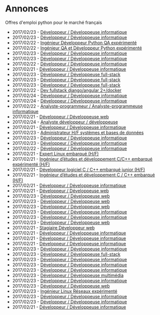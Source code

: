 # Annonces

Offres d'emploi python pour le marché français

* 2017/02/23 - [Développeur / Développeuse informatique](http://www.pyjobs.fr/jobs/details/5015/developpeur-developpeuse-informatique "Développeur / Développeuse informatique")
* 2017/02/23 - [Développeur / Développeuse informatique](http://www.pyjobs.fr/jobs/details/4992/developpeur-developpeuse-informatique "Développeur / Développeuse informatique")
* 2017/02/22 - [Ingénieur Développeur Python QA expérimenté](http://www.pyjobs.fr/jobs/details/4985/ingenieur-developpeur-python-qa-experimente "Ingénieur Développeur Python QA expérimenté")
* 2017/02/22 - [Ingénieur QA et Développeur Python expérimenté](http://www.pyjobs.fr/jobs/details/4984/ingenieur-qa-et-developpeur-python-experimente "Ingénieur QA et Développeur Python expérimenté")
* 2017/02/23 - [Développeur / Développeuse informatique](http://www.pyjobs.fr/jobs/details/4988/developpeur-developpeuse-informatique "Développeur / Développeuse informatique")
* 2017/02/23 - [Développeur / Développeuse informatique](http://www.pyjobs.fr/jobs/details/4987/developpeur-developpeuse-informatique "Développeur / Développeuse informatique")
* 2017/02/22 - [Développeur / Développeuse informatique](http://www.pyjobs.fr/jobs/details/4983/developpeur-developpeuse-informatique "Développeur / Développeuse informatique")
* 2017/02/21 - [Développeur / Développeuse informatique](http://www.pyjobs.fr/jobs/details/4977/developpeur-developpeuse-informatique "Développeur / Développeuse informatique")
* 2017/02/23 - [Développeur / Développeuse full-stack](http://www.pyjobs.fr/jobs/details/5012/developpeur-developpeuse-full-stack "Développeur / Développeuse full-stack")
* 2017/02/23 - [Développeur / Développeuse full-stack](http://www.pyjobs.fr/jobs/details/5010/developpeur-developpeuse-full-stack "Développeur / Développeuse full-stack")
* 2017/02/23 - [Développeur / Développeuse full-stack](http://www.pyjobs.fr/jobs/details/5011/developpeur-developpeuse-full-stack "Développeur / Développeuse full-stack")
* 2017/02/22 - [Dev fullstack django/angular 2+/docker](http://www.pyjobs.fr/jobs/details/4989/dev-fullstack-django-angular-2-docker "Dev fullstack django/angular 2+/docker")
* 2017/02/24 - [Développeur / Développeuse informatique](http://www.pyjobs.fr/jobs/details/5020/developpeur-developpeuse-informatique "Développeur / Développeuse informatique")
* 2017/02/24 - [Développeur / Développeuse informatique](http://www.pyjobs.fr/jobs/details/5019/developpeur-developpeuse-informatique "Développeur / Développeuse informatique")
* 2017/02/22 - [Analyste-programmeur / Analyste-programmeuse informatique](http://www.pyjobs.fr/jobs/details/4982/analyste-programmeur-analyste-programmeuse-informatique "Analyste-programmeur / Analyste-programmeuse informatique")
* 2017/02/21 - [Développeur / Développeuse web](http://www.pyjobs.fr/jobs/details/4975/developpeur-developpeuse-web "Développeur / Développeuse web")
* 2017/02/24 - [Analyste développeur / développeuse](http://www.pyjobs.fr/jobs/details/5018/analyste-developpeur-developpeuse "Analyste développeur / développeuse")
* 2017/02/21 - [Développeur / Développeuse informatique](http://www.pyjobs.fr/jobs/details/4976/developpeur-developpeuse-informatique "Développeur / Développeuse informatique")
* 2017/02/23 - [Administrateur H/F systèmes et bases de données](http://www.pyjobs.fr/jobs/details/5007/administrateur-h-f-systemes-et-bases-de-donnees "Administrateur H/F systèmes et bases de données")
* 2017/02/23 - [Développeur / Développeuse informatique](http://www.pyjobs.fr/jobs/details/5008/developpeur-developpeuse-informatique "Développeur / Développeuse informatique")
* 2017/02/23 - [Développeur / Développeuse informatique](http://www.pyjobs.fr/jobs/details/5009/developpeur-developpeuse-informatique "Développeur / Développeuse informatique")
* 2017/02/22 - [Développeur / Développeuse informatique](http://www.pyjobs.fr/jobs/details/4986/developpeur-developpeuse-informatique "Développeur / Développeuse informatique")
* 2017/02/21 - [Expert Linux embarqué (H/F)](http://www.pyjobs.fr/jobs/details/4972/expert-linux-embarque-h-f "Expert Linux embarqué (H/F)")
* 2017/02/21 - [Ingénieur d’études et développement C/C++ embarqué expérimenté (H/F)](http://www.pyjobs.fr/jobs/details/4973/ingenieur-detudes-et-developpement-c-c-embarque-experimente-h-f "Ingénieur d’études et développement C/C++ embarqué expérimenté (H/F)")
* 2017/02/21 - [Développeur logiciel C / C++ embarqué junior (H/F)](http://www.pyjobs.fr/jobs/details/4971/developpeur-logiciel-c-c-embarque-junior-h-f "Développeur logiciel C / C++ embarqué junior (H/F)")
* 2017/02/21 - [Ingénieur d’études et développement C / C++ embarqué (H/F)](http://www.pyjobs.fr/jobs/details/4970/ingenieur-detudes-et-developpement-c-c-embarque-h-f "Ingénieur d’études et développement C / C++ embarqué (H/F)")
* 2017/02/21 - [Développeur / Développeuse informatique](http://www.pyjobs.fr/jobs/details/4974/developpeur-developpeuse-informatique "Développeur / Développeuse informatique")
* 2017/02/21 - [Développeur / Développeuse web](http://www.pyjobs.fr/jobs/details/4981/developpeur-developpeuse-web "Développeur / Développeuse web")
* 2017/02/23 - [Développeur / Développeuse web](http://www.pyjobs.fr/jobs/details/5006/developpeur-developpeuse-web "Développeur / Développeuse web")
* 2017/02/23 - [Développeur / Développeuse web](http://www.pyjobs.fr/jobs/details/5005/developpeur-developpeuse-web "Développeur / Développeuse web")
* 2017/02/23 - [Développeur / Développeuse web](http://www.pyjobs.fr/jobs/details/5017/developpeur-developpeuse-web "Développeur / Développeuse web")
* 2017/02/23 - [Développeur / Développeuse informatique](http://www.pyjobs.fr/jobs/details/5003/developpeur-developpeuse-informatique "Développeur / Développeuse informatique")
* 2017/02/23 - [Développeur / Développeuse informatique](http://www.pyjobs.fr/jobs/details/5002/developpeur-developpeuse-informatique "Développeur / Développeuse informatique")
* 2017/02/23 - [Développeur / Développeuse web](http://www.pyjobs.fr/jobs/details/5004/developpeur-developpeuse-web "Développeur / Développeuse web")
* 2017/02/21 - [Stagiaire Développeur web](http://www.pyjobs.fr/jobs/details/4979/stagiaire-developpeur-web "Stagiaire Développeur web")
* 2017/02/21 - [Développeur / Développeuse informatique](http://www.pyjobs.fr/jobs/details/4980/developpeur-developpeuse-informatique "Développeur / Développeuse informatique")
* 2017/02/21 - [Développeur / Développeuse informatique](http://www.pyjobs.fr/jobs/details/4969/developpeur-developpeuse-informatique "Développeur / Développeuse informatique")
* 2017/02/21 - [Développeur / Développeuse informatique](http://www.pyjobs.fr/jobs/details/4968/developpeur-developpeuse-informatique "Développeur / Développeuse informatique")
* 2017/02/23 - [Développeur / Développeuse informatique](http://www.pyjobs.fr/jobs/details/4999/developpeur-developpeuse-informatique "Développeur / Développeuse informatique")
* 2017/02/23 - [Développeur / Développeuse full-stack](http://www.pyjobs.fr/jobs/details/4998/developpeur-developpeuse-full-stack "Développeur / Développeuse full-stack")
* 2017/02/23 - [Développeur / Développeuse informatique](http://www.pyjobs.fr/jobs/details/5001/developpeur-developpeuse-informatique "Développeur / Développeuse informatique")
* 2017/02/23 - [Développeur / Développeuse informatique](http://www.pyjobs.fr/jobs/details/4995/developpeur-developpeuse-informatique "Développeur / Développeuse informatique")
* 2017/02/23 - [Développeur / Développeuse informatique](http://www.pyjobs.fr/jobs/details/4993/developpeur-developpeuse-informatique "Développeur / Développeuse informatique")
* 2017/02/23 - [Développeur / Développeuse multimédia](http://www.pyjobs.fr/jobs/details/5000/developpeur-developpeuse-multimedia "Développeur / Développeuse multimédia")
* 2017/02/23 - [Développeur / Développeuse informatique](http://www.pyjobs.fr/jobs/details/4997/developpeur-developpeuse-informatique "Développeur / Développeuse informatique")
* 2017/02/23 - [Développeur / Développeuse web](http://www.pyjobs.fr/jobs/details/4996/developpeur-developpeuse-web "Développeur / Développeuse web")
* 2017/02/23 - [Ingénieur Linux Réseaux expérimenté](http://www.pyjobs.fr/jobs/details/5016/ingenieur-linux-reseaux-experimente "Ingénieur Linux Réseaux expérimenté")
* 2017/02/23 - [Développeur / Développeuse informatique](http://www.pyjobs.fr/jobs/details/4994/developpeur-developpeuse-informatique "Développeur / Développeuse informatique")
* 2017/02/23 - [Développeur / Développeuse informatique](http://www.pyjobs.fr/jobs/details/4991/developpeur-developpeuse-informatique "Développeur / Développeuse informatique")
* 2017/02/21 - [Développeur / Développeuse informatique](http://www.pyjobs.fr/jobs/details/4978/developpeur-developpeuse-informatique "Développeur / Développeuse informatique")

